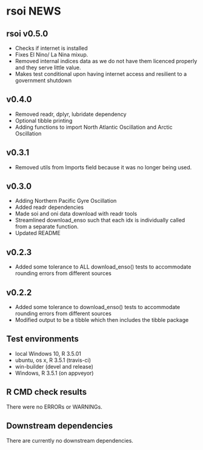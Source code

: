 # rsoi NEWS
## rsoi v0.5.0
* Checks if internet is installed
* Fixes El Nino/ La Nina mixup. 
* Removed internal indices data as we do not have them licenced properly and they serve little value.
* Makes test conditional upon having internet access and resilient to a government shutdown

## v0.4.0
* Removed readr, dplyr, lubridate dependency
* Optional tibble printing
* Adding functions to import North Atlantic Oscillation and Arctic Oscillation

## v0.3.1
* Removed utils from Imports field because it was no longer being used. 

## v0.3.0
* Adding Northern Pacific Gyre Oscillation
* Added readr dependencies
* Made soi and oni data download with readr tools
* Streamlined download_enso such that each idx is individually called from a separate function.
* Updated README

## v0.2.3
* Added some tolerance to ALL download_enso() tests to accommodate rounding errors from different sources

## v0.2.2
* Added some tolerance to download_enso() tests to accommodate rounding errors from different sources
* Modified output to be a tibble which then includes the tibble package

## Test environments

* local Windows 10, R 3.5.01
* ubuntu, os x, R 3.5.1 (travis-ci)
* win-builder (devel and release)
* Windows, R 3.5.1 (on appveyor)

## R CMD check results

There were no ERRORs or WARNINGs.

## Downstream dependencies

There are currently no downstream dependencies.